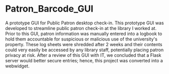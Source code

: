 # Patron_Barcode_GUI
A prototype GUI for Public Patron desktop check-in.
This prototype GUI was developed to streamline public patron check-in at the library I worked at. Prior to this GUI, patron information was manually entered into a logbook to hold them accountable for suspicious or malicious use of the university's property. These log sheets were shredded after 2 weeks and their contents could very easily be accessed by any library staff, potentially placing patron privacy at risk. After a review of this GUI with IT, we concluded that a Flask server would better secure entries; hence, this project was converted into a webwidget.

